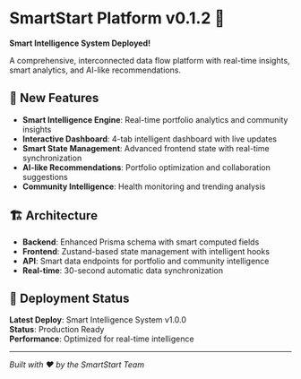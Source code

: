 # SmartStart Platform v0.1.2 🚀

**Smart Intelligence System Deployed!** 

A comprehensive, interconnected data flow platform with real-time insights, smart analytics, and AI-like recommendations.

## 🧠 New Features

- **Smart Intelligence Engine**: Real-time portfolio analytics and community insights
- **Interactive Dashboard**: 4-tab intelligent dashboard with live updates
- **Smart State Management**: Advanced frontend state with real-time synchronization
- **AI-like Recommendations**: Portfolio optimization and collaboration suggestions
- **Community Intelligence**: Health monitoring and trending analysis

## 🏗️ Architecture

- **Backend**: Enhanced Prisma schema with smart computed fields
- **Frontend**: Zustand-based state management with intelligent hooks
- **API**: Smart data endpoints for portfolio and community intelligence
- **Real-time**: 30-second automatic data synchronization

## 🚀 Deployment Status

**Latest Deploy**: Smart Intelligence System v1.0.0  
**Status**: Production Ready  
**Performance**: Optimized for real-time intelligence  

---

*Built with ❤️ by the SmartStart Team*
